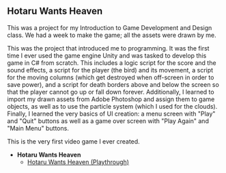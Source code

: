 
<h2>Hotaru Wants Heaven</h2>
This was a project for my Introduction to Game Development and Design class. We had a week to make the game; all the assets were drawn by me.         
  
  This was the project that introduced me to programming. It was the first time I ever used the game engine Unity and was tasked to develop this game in C# from scratch. 
This includes a logic script for the score and the sound effects, a script for the player (the bird) and its movement, a script for the moving columns (which get destroyed 
when off-screen in order to save power), and a script for death borders above and below the screen so that the player cannot go up or fall down forever.  Additionally, I 
learned to import my drawn assets from Adobe Photoshop and assign them to game objects, as well as to use the particle system (which I used for the clouds).  Finally, I 
learned the very basics of UI creation: a menu screen with "Play" and "Quit" buttons as well as a game over screen with "Play Again" and "Main Menu" buttons.

This is the very first video game I ever created.

- <b>Hotaru Wants Heaven</b>
  - [Hotaru Wants Heaven (Playthrough)](https://drive.google.com/file/d/1LVxv7oV8ImUjFN8_wcrka0D4SRIBM8qa/view?usp=sharing)

